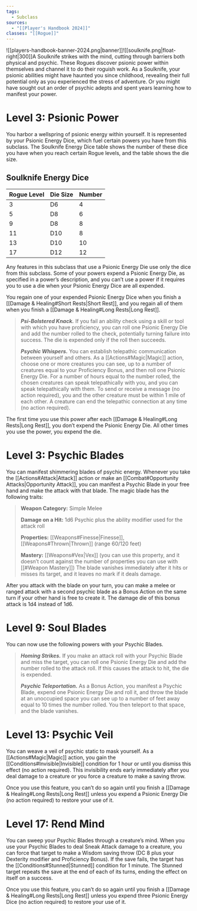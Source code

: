 ```yaml
---
tags:
  - Subclass
sources:
  - "[[Player's Handbook 2024]]"
classes: "[[Rogue]]"
---
```

![[players-handbook-banner-2024.png|banner]]![[soulknife.png|float-right|300]]A Soulknife strikes with the mind, cutting through barriers both physical and psychic. These Rogues discover psionic power within themselves and channel it to do their roguish work. As a Soulknife, your psionic abilities might have haunted you since childhood, revealing their full potential only as you experienced the stress of adventure. Or you might have sought out an order of psychic adepts and spent years learning how to manifest your power.
# Level 3: Psionic Power
You harbor a wellspring of psionic energy within yourself. It is represented by your Psionic Energy Dice, which fuel certain powers you have from this subclass. The Soulknife Energy Dice table shows the number of these dice you have when you reach certain Rogue levels, and the table shows the die size.
## Soulknife Energy Dice
| Rogue Level | Die Size | Number |
|:----------- | -------- | ------ |
| 3           | D6       | 4      |
| 5           | D8       | 6      |
| 9           | D8       | 8      |
| 11          | D10      | 8      |
| 13          | D10      | 10     |
| 17          | D12      | 12     |

Any features in this subclass that use a Psionic Energy Die use only the dice from this subclass. Some of your powers expend a Psionic Energy Die, as specified in a power’s description, and you can’t use a power if it requires you to use a die when your Psionic Energy Dice are all expended.

You regain one of your expended Psionic Energy Dice when you finish a [[Damage & Healing#Short Rests|Short Rest]], and you regain all of them when you finish a [[Damage & Healing#Long Rests|Long Rest]].

>**_Psi-Bolstered Knack._** If you fail an ability check using a skill or tool with which you have proficiency, you can roll one Psionic Energy Die and add the number rolled to the check, potentially turning failure into success. The die is expended only if the roll then succeeds.
>
>**_Psychic Whispers._** You can establish telepathic communication between yourself and others. As a [[Actions#Magic\|Magic]] action, choose one or more creatures you can see, up to a number of creatures equal to your Proficiency Bonus, and then roll one Psionic Energy Die. For a number of hours equal to the number rolled, the chosen creatures can speak telepathically with you, and you can speak telepathically with them. To send or receive a message (no action required), you and the other creature must be within 1 mile of each other. A creature can end the telepathic connection at any time (no action required).

The first time you use this power after each [[Damage & Healing#Long Rests|Long Rest]], you don’t expend the Psionic Energy Die. All other times you use the power, you expend the die.

# Level 3: Psychic Blades
You can manifest shimmering blades of psychic energy. Whenever you take the [[Actions#Attack\|Attack]] action or make an [[Combat#Opportunity Attacks|Opportunity Attack]], you can manifest a Psychic Blade in your free hand and make the attack with that blade. The magic blade has the following traits:

>**Weapon Category:** Simple Melee
>
>**Damage on a Hit:** 1d6 Psychic plus the ability modifier used for the attack roll
>
>**Properties:** [[Weapons#Finesse\|Finesse]], [[Weapons#Thrown\|Thrown]] (range 60/120 feet)
>
>**Mastery:** [[Weapons#Vex\|Vex]] (you can use this property, and it doesn’t count against the number of properties you can use with [[#Weapon Mastery]])
The blade vanishes immediately after it hits or misses its target, and it leaves no mark if it deals damage.

After you attack with the blade on your turn, you can make a melee or ranged attack with a second psychic blade as a Bonus Action on the same turn if your other hand is free to create it. The damage die of this bonus attack is 1d4 instead of 1d6.

# Level 9: Soul Blades
You can now use the following powers with your Psychic Blades.
>**_Homing Strikes._** If you make an attack roll with your Psychic Blade and miss the target, you can roll one Psionic Energy Die and add the number rolled to the attack roll. If this causes the attack to hit, the die is expended.
>
>**_Psychic Teleportation._** As a Bonus Action, you manifest a Psychic Blade, expend one Psionic Energy Die and roll it, and throw the blade at an unoccupied space you can see up to a number of feet away equal to 10 times the number rolled. You then teleport to that space, and the blade vanishes.
# Level 13: Psychic Veil
You can weave a veil of psychic static to mask yourself. As a [[Actions#Magic\|Magic]] action, you gain the [[Conditions#Invisible\|Invisible]] condition for 1 hour or until you dismiss this effect (no action required). This invisibility ends early immediately after you deal damage to a creature or you force a creature to make a saving throw.

Once you use this feature, you can’t do so again until you finish a [[Damage & Healing#Long Rests|Long Rest]] unless you expend a Psionic Energy Die (no action required) to restore your use of it.
# Level 17: Rend Mind
You can sweep your Psychic Blades through a creature’s mind. When you use your Psychic Blades to deal Sneak Attack damage to a creature, you can force that target to make a Wisdom saving throw (DC 8 plus your Dexterity modifier and Proficiency Bonus). If the save fails, the target has the [[Conditions#Stunned\|Stunned]] condition for 1 minute. The Stunned target repeats the save at the end of each of its turns, ending the effect on itself on a success.

Once you use this feature, you can’t do so again until you finish a [[Damage & Healing#Long Rests|Long Rest]] unless you expend three Psionic Energy Dice (no action required) to restore your use of it.